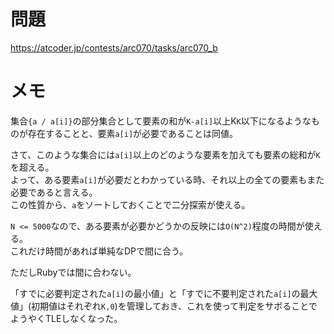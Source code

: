 # 問題

https://atcoder.jp/contests/arc070/tasks/arc070_b

# メモ

集合`{a / a[i]}`の部分集合として要素の和が`K-a[i]`以上K`K`以下になるようなものが存在することと、要素`a[i]`が必要であることは同値。

さて、このような集合には`a[i]`以上のどのような要素を加えても要素の総和が`K`を超える。\
よって、ある要素`a[i]`が必要だとわかっている時、それ以上の全ての要素もまた必要であると言える。\
この性質から、`a`をソートしておくことで二分探索が使える。


`N <= 5000`なので、ある要素が必要かどうかの反映には`O(N^2)`程度の時間が使える。\
これだけ時間があれば単純なDPで間に合う。

ただしRubyでは間に合わない。

「すでに必要判定された`a[i]`の最小値」と「すでに不要判定された`a[i]`の最大値」(初期値はそれぞれ`K,0`)を管理しておき、これを使って判定をサボることでようやくTLEしなくなった。
